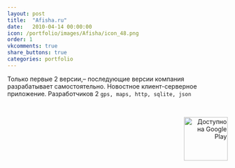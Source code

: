 ```yaml
---
layout: post
title:  "Afisha.ru"
date:   2010-04-14 00:00:00
icon: /portfolio/images/Afisha/icon_48.png
order: 1
vkcomments: true
share_buttons: true
categories: portfolio
---
```


Только первые 2 версии,– последующие версии компания разрабатывает самостоятельно. Новостное клиент-серверное приложение. Разработчиков 2 `gps, maps, http, sqlite, json`

<p>
<div>
<a class="example-image-link" href="{{ site.baseurl }}/portfolio/images/Afisha/1.png" data-lightbox="example-set" data-title="Camly"><img class="example-image" src="{{ site.baseurl }}/portfolio/images/Afisha/thumb_1.png" alt=""/></a>
<a class="example-image-link" href="{{ site.baseurl }}/portfolio/images/Afisha/2.png" data-lightbox="example-set" data-title="Camly"><img class="example-image" src="{{ site.baseurl }}/portfolio/images/Afisha/thumb_2.png" alt=""/></a>
<a class="example-image-link" href="{{ site.baseurl }}/portfolio/images/Afisha/3.png" data-lightbox="example-set" data-title="Camly"><img class="example-image" src="{{ site.baseurl }}/portfolio/images/Afisha/thumb_3.png" alt=""/></a>
<a class="example-image-link" href="{{ site.baseurl }}/portfolio/images/Afisha/4.png" data-lightbox="example-set" data-title="Camly"><img class="example-image" src="{{ site.baseurl }}/portfolio/images/Afisha/thumb_4.png" alt=""/></a>
<a class="example-image-link" href="{{ site.baseurl }}/portfolio/images/Afisha/5.png" data-lightbox="example-set" data-title="Camly"><img class="example-image" src="{{ site.baseurl }}/portfolio/images/Afisha/thumb_5.png" alt=""/></a>
<a class="example-image-link" href="{{ site.baseurl }}/portfolio/images/Afisha/6.png" data-lightbox="example-set" data-title="Camly"><img class="example-image" src="{{ site.baseurl }}/portfolio/images/Afisha/thumb_6.png" alt=""/></a>
<a class="example-image-link" href="{{ site.baseurl }}/portfolio/images/Afisha/7.png" data-lightbox="example-set" data-title="Camly"><img class="example-image" src="{{ site.baseurl }}/portfolio/images/Afisha/thumb_7.png" alt=""/></a>
<a class="example-image-link" href="{{ site.baseurl }}/portfolio/images/Afisha/8.png" data-lightbox="example-set" data-title="Camly"><img class="example-image" src="{{ site.baseurl }}/portfolio/images/Afisha/thumb_8.png" alt=""/></a>
</div>
</p>

<p align="right">
<a href='https://play.google.com/store/apps/details?id=ru.afisha.android&utm_source=global_co&utm_medium=prtnr&utm_content=Mar2515&utm_campaign=PartBadge&pcampaignid=MKT-Other-global-all-co-prtnr-py-PartBadge-Mar2515-1'><img alt='Доступно на Google Play' src='https://play.google.com/intl/en_us/badges/images/generic/ru_badge_web_generic.png' width="100"/></a>
</p>

<!--more-->

